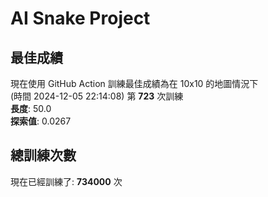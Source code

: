 
# AI Snake Project

## **最佳成績**





















































現在使用 GitHub Action 訓練最佳成績為在 10x10 的地圖情況下  
(時間 2024-12-05 22:14:08) 第 **723** 次訓練  
**長度**: 50.0  
**探索值**: 0.0267











































































































## 總訓練次數
現在已經訓練了: **734000** 次
